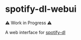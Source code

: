 # spotify-dl-webui

⚠️ Work in Progress ⚠️

A web interface for [spotify-dl](https://github.com/SathyaBhat/spotify-dl/)